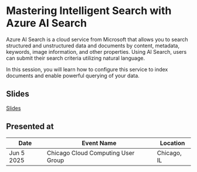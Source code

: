 # Mastering Intelligent Search with Azure AI Search

Azure AI Search is a cloud service from Microsoft that allows you to search structured and unstructured data and documents by content, metadata, keywords, image information, and other properties. Using AI Search, users can submit their search criteria utilizing natural language.

In this session, you will learn how to configure this service to index documents and enable powerful querying of your data.

## Slides

[Slides](https://1drv.ms/p/s!AsEkrMBA7Ehw1a9lQxtQiUvbsyM_tA?e=1HnOId)

## Presented at

| Date      | Event Name                                                    | Location    |
| --------- | ------------------------------------------------------------- | ----------- |
| Jun 5 2025 | Chicago Cloud Computing User Group | Chicago, IL |
